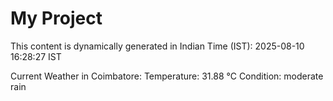 # My Project

This content is dynamically generated in Indian Time (IST): 2025-08-10 16:28:27 IST


Current Weather in Coimbatore:
Temperature: 31.88 °C
Condition: moderate rain
